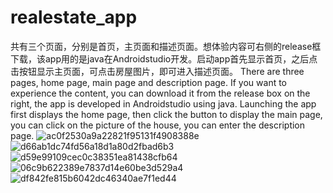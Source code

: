 # realestate_app
共有三个页面，分别是首页，主页面和描述页面。想体验内容可右侧的release框下载，该app用的是java在Androidstudio开发。启动app首先显示首页，之后点击按钮显示主页面，可点击房屋图片，即可进入描述页面。
There are three pages, home page, main page and description page. If you want to experience the content, you can download it from the release box on the right, the app is developed in Androidstudio using java. Launching the app first displays the home page, then click the button to display the main page, you can click on the picture of the house, you can enter the description page.
![ac0f2530a9a22821f95131f4908388e](https://github.com/1693146833/realestate_app/assets/113882484/c70d7ab2-9146-4a69-9e3b-7b0a53437c06)
![d66ab1dc74fd56a18d1a80d2fbad6b3](https://github.com/1693146833/realestate_app/assets/113882484/f3201d06-df77-47ff-9501-1a7006ab044c)
![d59e99109cec0c38351ea81438cfb64](https://github.com/1693146833/realestate_app/assets/113882484/a9750708-481f-41f6-90e5-fe7ceab03bb5)
![06c9b622389e7837d14e60be3d529a4](https://github.com/1693146833/realestate_app/assets/113882484/36e87710-6e20-44a3-a4d6-9dfac7db7564)
![df842fe815b6042dc46340ae7f1ed44](https://github.com/1693146833/realestate_app/assets/113882484/c8e15495-5b8c-4596-bfde-3e6327a69a7a)
